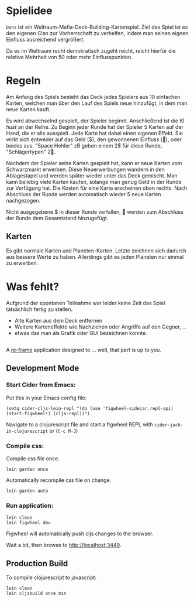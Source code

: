 # Spielidee

`Dons` ist ein Weltraum-Mafia-Deck-Building-Kartenspiel.
Ziel des Spiel ist es den eigenen Clan zur Vorherrschaft zu verhelfen, indem man seinen eignen Einfluss ausreichend vergrößert.

Da es im Weltraum recht demokratisch zugeht reicht, reicht hierfür die relative Mehrheit von 50 oder mehr Einflusspunkten.

# Regeln

Am Anfang des Spiels besteht das Deck jedes Spielers aus 10 einfachen Karten, welchen man über den Lauf des Spiels neue hinzufügt, in dem man neue Karten kauft.

Es wird abwechselnd gespielt, der Spieler beginnt. Anschließend ist die KI *hust* an der Reihe.
Zu Beginn jeder Runde hat der Spieler 5 Karten auf der Hand, die er alle ausspielt.
Jede Karte hat dabei einen eigenen Effekt.
Sie wirkt sich entweder auf das Geld ($), den gewonnenen Einfluss (💪), oder beides aus.
"Space Hehler" zB geben einem 2$ für diese Runde, "Schlägertypen" 2💪.


Nachdem der Spieler seine Karten gespielt hat, kann er neue Karten vom Schwarzmarkt erwerben.
Diese Neuerwerbungen wandern in den Ablagestapel und werden später wieder unter das Deck gemischt.
Man kann beliebig viele Karten kaufen, solange man genug Geld in der Runde zur Verfügung hat.
Die Kosten für eine Karte erscheinen oben rechts.
Nach Abschluss der Runde werden automatisch wieder 5 neue Karten nachgezogen.

Nicht ausgegebene $ in dieser Runde verfallen, 💪 werden zum Abschluss der Runde dem Gesamtstand hinzugefügt.

## Karten

Es gibt normale Karten und Planeten-Karten.
Letzte zeichnen sich dadurch aus bessere Werte zu haben.
Allerdings gibt es jeden Planeten nur einmal zu erwerben.

# Was fehlt?

Aufgrund der spontanen Teilnahme war leider keine Zeit das Spiel tatsächlich fertig zu stellen.

- Alte Karten aus dem Deck entfernen
- Weitere Karteneffekte wie Nachziehen oder Angriffe auf den Gegner, ...
- etwas das man als Grafik oder GUI bezeichnen könnte. 


## 

A [re-frame](https://github.com/Day8/re-frame) application designed to ... well, that part is up to you.

## Development Mode

### Start Cider from Emacs:

Put this in your Emacs config file:

```
(setq cider-cljs-lein-repl "(do (use 'figwheel-sidecar.repl-api) (start-figwheel!) (cljs-repl))")
```

Navigate to a clojurescript file and start a figwheel REPL with `cider-jack-in-clojurescript` or (`C-c M-J`)

### Compile css:

Compile css file once.

```
lein garden once
```

Automatically recompile css file on change.

```
lein garden auto
```

### Run application:

```
lein clean
lein figwheel dev
```

Figwheel will automatically push cljs changes to the browser.

Wait a bit, then browse to [http://localhost:3449](http://localhost:3449).

## Production Build


To compile clojurescript to javascript:

```
lein clean
lein cljsbuild once min
```
